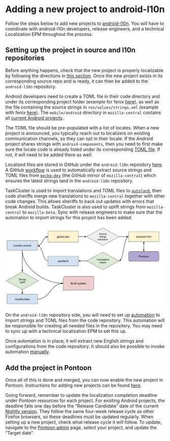# Adding a new project to android-l10n

Follow the steps below to add new projects to [android-l10n](https://github.com/mozilla-l10n/android-l10n). You will have to coordinate with android-l10n developers, release engineers, and a technical Localization EPM throughout the process.

## Setting up the project in source and l10n repositories

Before anything happens, check that the new project is properly localizable by following the directions in [this section](https://github.com/mozilla-l10n/documentation/blob/main/src/tools/pontoon/adding_new_project.md#adding-a-new-project-on-pontoon). Once the new project exists in its corresponding source repo and is ready, it can then be added to the `android-l10n` repository.

Android developers need to create a TOML file in their code directory and under its corresponding project folder (example for fenix [here](https://hg.mozilla.org/mozilla-central/file/tip/mobile/android/fenix/l10n.toml)), as well as the file containing the source strings in `res/values/strings.xml` (example with fenix [here](https://hg.mozilla.org/mozilla-central/file/tip/mobile/android/fenix/app/src/main/res/values/strings.xml)). The `mobile/android` directory in `mozilla-central` contains all [current Android projects](https://hg.mozilla.org/mozilla-central/file/tip/mobile/android).

The TOML file should be pre-populated with a list of locales. When a new project is announced, you typically reach out to localizers on existing communication channels, so they can opt in their locale. If the Android project shares strings with `android-components`, then you need to first make sure the locale code is already listed under its corresponding [TOML file](https://hg.mozilla.org/mozilla-central/file/tip/mobile/android/android-components/l10n.toml). If not, it will need to be added there as well.

Localized files are stored in GitHub under the `android-l10n` repository [here](https://github.com/mozilla-l10n/android-l10n). A GitHub [workflow](https://github.com/mozilla-l10n/android-l10n/tree/main/.github/workflows) is used to automatically extract source strings and TOML files from [`gecko-dev`](https://github.com/mozilla/gecko-dev) (the GitHub mirror of `mozilla-central`) which ensures the latest strings land in the `android-l10n` repository.

TaskCluster is used to import translations and TOML files to [`autoland`](https://hg.mozilla.org/integration/autoland/), then code sheriffs merge new translations to `mozilla-central` together with other code changes. This allows sheriffs to back out updates with errors that break Android builds. TaskCluster is also used to uplift strings from `mozilla-central` to `mozilla-beta`. Sync with release engineers to make sure that the automation to import strings for this project has been added.

![Android automation](../../assets/images/android/android_autom.png)

On the `android-l10n` repository side, you will need to set up [automation](https://github.com/mozilla-l10n/android-l10n/tree/main/.github/workflows) to import strings and TOML files from the code repository. This automation will be responsible for creating all needed files in the repository. You may need to sync up with a technical localization EPM to set this up.

Once automation is in place, it will extract new English strings and configurations from the code repository. It should also be possible to invoke automation [manually](https://github.com/mozilla-l10n/android-l10n/actions).

## Add the project in Pontoon

Once all of this is done and merged, you can now enable the new project in Pontoon. Instructions for adding new projects can be found [here](https://github.com/mozilla-l10n/documentation/blob/main/src/tools/pontoon/adding_new_project.md#create-the-project).

Going forward, remember to update the localization completion deadline under Pontoon resources for each project. For existing Android projects, the deadline falls one day before the “Release Candidate” date of the current [Nightly version](https://whattrainisitnow.com/release/?version=nightly). They follow the same four-week release cycle as other Firefox browsers, so these deadlines must be updated regularly. When setting up a new project, check what release cycle it will follow. To update, navigate to the [Pontoon admin](https://pontoon.mozilla.org/admin/) page, select your project, and update the “Target date”.
